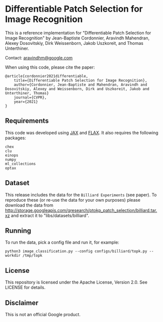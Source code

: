 # Differentiable Patch Selection for Image Recognition 

This is a reference implementation for 
"Differentiable Patch Selection for Image Recognition"
by Jean-Baptiste Cordonnier, Aravindh Mahendran,
Alexey Dosovitskiy, Dirk Weissenborn, Jakob Uszkoreit, and Thomas Unterthiner.


Contact: [aravindhm@google.com](mailto:aravindhm@google.com)

When using this code, please cite the paper:

```
@article{cordonnier2021differentiable,
    title={Differentiable Patch Selection for Image Recognition},
    author={Cordonnier, Jean-Baptiste and Mahendran, Aravindh and Dosovitskiy, Alexey and Weissenborn, Dirk and Uszkoreit, Jakob and Unterthiner, Thomas}
    journal={CVPR},
    year={2021}
}
```

## Requirements

This code was developed using [JAX](https://github.com/google/jax) and
[FLAX](https://github.com/google/flax). It also requires the following
packages:

```
chex
clu
einops
numpy
ml_collections
optax
```

## Dataset

This release includes the data for the `Billiard Experiments` (see paper). To
reproduce these (or re-use the data for your own purposes) please download
the data from
http://storage.googleapis.com/gresearch/ptokp_patch_selection/billiard.tar.xz
and extract it to "libs/datasets/billiard".

## Running

To run the data, pick a config file and run it, for example:

```
python3 image_classification.py --config configs/billiard/topk.py --workdir /tmp/topk
```

## License

This repository is licensed under the Apache License, Version 2.0. See LICENSE for details.

## Disclaimer

This is not an official Google product.
